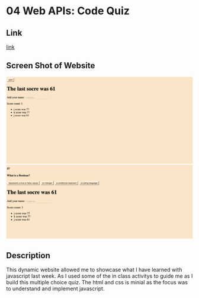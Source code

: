 # 04 Web APIs: Code Quiz

## Link
[link](https://jmaun22.github.io/quiz-competition/)

## Screen Shot of Website

![img1](https://github.com/Jmaun22/quiz-competition/blob/d3a842549349f61dee5d714eacba55f217386f94/Screen%20Shot%202022-04-04%20at%208.46.42%20PM.png)
![img2](https://github.com/Jmaun22/quiz-competition/blob/032f3afab0704d7d9c1bf4542c08a4b3590c8a46/Screen%20Shot%202022-04-04%20at%208.46.47%20PM.png)
## Description

This dynamic website allowed me to showcase what I have learned with javascript last week. As I used some of the in class activitys to guide me as I build this multiple choice quiz. The html and css is minial as the focus was to understand and implement javascript.



